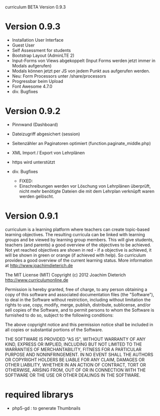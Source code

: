 curriculum BETA Version 0.9.3

Version 0.9.3
=================
- Installation User Interface
- Guest User
- Self Assessment for students
- Bootstrap Layout (AdminLTE 2)
- Input-Forms von Views abgekoppelt (Input Forms werden jetzt immer in Modals aufgerufen)
- Modals können jetzt per JS von jedem Punkt aus aufgerufen werden.
- Neu: Form Processors unter /share/processors
- Progressbar beim Upload
- Font Awesome 4.7.0
- div. Bugfixes
    
Version 0.9.2
=================
- Pinnwand (Dashboard) 
- Dateizugriff abgesichert (session)
- Seitenzähler an Paginatoren optimiert (function.paginate_middle.php)
- XML Import / Export von Lehrplänen
- https wird unterstützt

- div. Bugfixes
    - FIXED: 
    - Einschreibungen werden vor Löschung von Lehrplänen überprüft, nicht mehr benötigte Dateien die mit dem Lehrplan verknüpft waren werden gelöscht.

Version 0.9.1
=================

curriculum is a learning platform where teachers can create topic-based learning objectives.
The resulting curricula can be linked with learning groups and be viewed by learning group members. 
This will give students, teachers (and parents) a good overview of the objectives to be achieved. 
Not yet reached objectives are shown in red - if a objective is achieved, it will be shown in green or orange (if achieved with help). 
So curriculum provides a good overview of the current learning status. 
More information at http://www.joachimdieterich.de



The MIT License (MIT)
Copyright (c) 2012 Joachim Dieterich http://www.curriculumonline.de

Permission is hereby granted, free of charge, to any person obtaining a copy of this software and associated documentation files (the "Software"), 
to deal in the Software without restriction, including without limitation the rights to use, copy, modify, merge, publish, distribute, sublicense, 
and/or sell copies of the Software, and to permit persons to whom the Software is furnished to do so, subject to the following conditions:

The above copyright notice and this permission notice shall be included in all copies or substantial portions of the Software.

THE SOFTWARE IS PROVIDED "AS IS", WITHOUT WARRANTY OF ANY KIND, EXPRESS OR IMPLIED, INCLUDING BUT NOT LIMITED TO THE WARRANTIES OF 
MERCHANTABILITY, FITNESS FOR A PARTICULAR PURPOSE AND NONINFRINGEMENT. IN NO EVENT SHALL THE AUTHORS OR COPYRIGHT HOLDERS BE LIABLE FOR ANY CLAIM, 
DAMAGES OR OTHER LIABILITY, WHETHER IN AN ACTION OF CONTRACT, TORT OR OTHERWISE, ARISING FROM, OUT OF OR IN CONNECTION WITH THE SOFTWARE OR 
THE USE OR OTHER DEALINGS IN THE SOFTWARE.

required librarys
=================
- php5-gd       : to generate Thumbnails